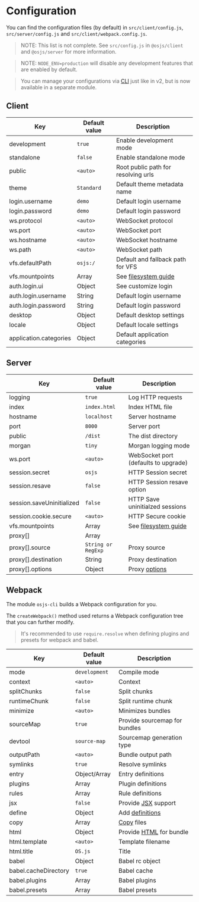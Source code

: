 # Configuration

You can find the configuration files (by default) in `src/client/config.js`, `src/server/config.js` and `src/client/webpack.config.js`.

> NOTE: This list is not complete. See `src/config.js` in `@osjs/client` and `@osjs/server` for more information.

> NOTE: `NODE_ENV=production` will disable any development features that are enabled by default.

> You can manage your configurations via [CLI](../guide/cli/README.md#configuration) just like in v2, but is now available in a separate module.

## Client

| Key                     | Default value | Description                                              |
| ----------------------- | ------------- | -------------------------------------------------------- |
| development             | `true`        | Enable development mode                                  |
| standalone              | `false`       | Enable standalone mode                                   |
| public                  | `<auto>`      | Root public path for resolving urls                      |
| theme                   | `Standard`    | Default theme metadata name                              |
| login.username          | `demo`        | Default login username                                   |
| login.password          | `demo`        | Default login password                                   |
| ws.protocol             | `<auto>`      | WebSocket protocol                                       |
| ws.port                 | `<auto>`      | WebSocket port                                           |
| ws.hostname             | `<auto>`      | WebSocket hostname                                       |
| ws.path                 | `<auto>`      | WebSocket path                                           |
| vfs.defaultPath         | `osjs:/`      | Default and fallback path for VFS                        |
| vfs.mountpoints         | Array         | See [filesystem guide](../guide/filesystem/README.md)    |
| auth.login.ui           | Object        | See customize login                                      |
| auth.login.username     | String        | Default login username                                   |
| auth.login.password     | String        | Default login password                                   |
| desktop                 | Object        | Default desktop settings                                 |
| locale                  | Object        | Default locale settings                                  |
| application.categories  | Object        | Default application categories                           |

## Server

| Key                         | Default value       | Description                                                       |
| --------------------------- | ------------------- | ----------------------------------------------------------------- |
| logging                     | `true`              | Log HTTP requests                                                 |
| index                       | `index.html`        | Index HTML file                                                   |
| hostname                    | `localhost`         | Server hostname                                                   |
| port                        | `8000`              | Server port                                                       |
| public                      | `/dist`             | The dist directory                                                |
| morgan                      | `tiny`              | Morgan logging mode                                               |
| ws.port                     | `<auto>`            | WebSocket port (defaults to upgrade)                              |
| session.secret              | `osjs`              | HTTP Session secret                                               |
| session.resave              | `false`             | HTTP Session resave option                                        |
| session.saveUninitialized   | `false`             | HTTP Save uninitialzed sessions                                   |
| session.cookie.secure       | `<auto>`            | HTTP Secure cookie                                                |
| vfs.mountpoints             | Array               | See [filesystem guide](../guide/filesystem/README.md)             |
| proxy[]                     | Array               |                                                                   |
| proxy[].source              | `String or RegExp`  | Proxy source                                                      |
| proxy[].destination         | String              | Proxy destination                                                 |
| proxy[].options             | Object              | Proxy [options](https://github.com/villadora/express-http-proxy)  |

## Webpack

The module `osjs-cli` builds a Webpack configuration for you.

The `createWebpack()` method used returns a Webpack configuration tree that you can further modify.

> It's recommended to use `require.resolve` when defining plugins and presets for webpack and babel.

| Key                         | Default value      | Description                                             |
| --------------------------- | ------------------ | ------------------------------------------------------- |
| mode                        | `development`      | Compile mode                                            |
| context                     | `<auto>`           | Context                                                 |
| splitChunks                 | `false`            | Split chunks                                            |
| runtimeChunk                | `false`            | Split runtime chunk                                     |
| minimize                    | `<auto>`           | Minimizes bundles                                       |
| sourceMap                   | `true`             | Provide sourcemap for bundles                           |
| devtool                     | `source-map`       | Sourcemap generation type                               |
| outputPath                  | `<auto>`           | Bundle output path                                      |
| symlinks                    | `true`             | Resolve symlinks                                        |
| entry                       | Object/Array       | Entry definitions                                       |
| plugins                     | Array              | Plugin definitions                                      |
| rules                       | Array              | Rule definitions                                        |
| jsx                         | `false`            | Provide [JSX](https://www.npmjs.com/package/babel-plugin-transform-react-jsx) support |
| define                      | Object             | Add [definitions](https://webpack.js.org/plugins/define-plugin/) |
| copy                        | Array              | [Copy](https://github.com/webpack-contrib/copy-webpack-plugin) files |
| html                        | Object             | Provide [HTML](https://github.com/jantimon/html-webpack-plugin) for bundle |
| html.template               | `<auto>`           | Template filename                                       |
| html.title                  | `OS.js`            | Title                                                   |
| babel                       | Object             | Babel rc object                                         |
| babel.cacheDirectory        | `true`             | Babel cache                                             |
| babel.plugins               | Array              | Babel plugins                                           |
| babel.presets               | Array              | Babel presets                                           |
